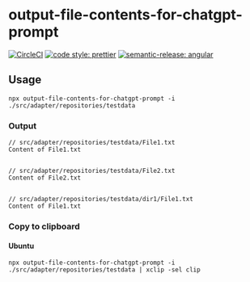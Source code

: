 # output-file-contents-for-chatgpt-prompt

[![CircleCI](https://dl.circleci.com/status-badge/img/gh/HiromiShikata/output-file-contents-for-chatgpt-prompt/tree/main.svg?style=svg)](https://dl.circleci.com/status-badge/redirect/gh/HiromiShikata/output-file-contents-for-chatgpt-prompt/tree/main)
[![code style: prettier](https://img.shields.io/badge/code_style-prettier-ff69b4.svg?style=flat-square)](https://github.com/prettier/prettier)
[![semantic-release: angular](https://img.shields.io/badge/semantic--release-angular-e10079?logo=semantic-release)](https://github.com/semantic-release/semantic-release)

## Usage

```
npx output-file-contents-for-chatgpt-prompt -i ./src/adapter/repositories/testdata
```

### Output

```
// src/adapter/repositories/testdata/File1.txt
Content of File1.txt


// src/adapter/repositories/testdata/File2.txt
Content of File2.txt


// src/adapter/repositories/testdata/dir1/File1.txt
Content of File1.txt
```

### Copy to clipboard

#### Ubuntu

```
npx output-file-contents-for-chatgpt-prompt -i ./src/adapter/repositories/testdata | xclip -sel clip
```

